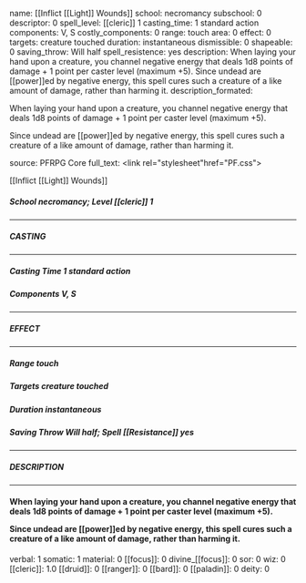 name: [[Inflict [[Light]] Wounds]]
school: necromancy
subschool: 0
descriptor: 0
spell_level: [[cleric]] 1
casting_time: 1 standard action
components: V, S
costly_components: 0
range: touch
area: 0
effect: 0
targets: creature touched
duration: instantaneous
dismissible: 0
shapeable: 0
saving_throw: Will half
spell_resistence: yes
description: When laying your hand upon a creature, you channel negative energy that deals 1d8 points of damage + 1 point per caster level (maximum +5).  Since undead are [[power]]ed by negative energy, this spell cures such a creature of a like amount of damage, rather than harming it.
description_formated: <p>When laying your hand upon a creature, you channel negative energy that deals 1d8 points of damage + 1 point per caster level (maximum +5).</p><p>Since undead are [[power]]ed by negative energy, this spell cures such a creature of a like amount of damage, rather than harming it.</p>
source: PFRPG Core
full_text: <link rel="stylesheet"href="PF.css"><div class="heading"><p class="alignleft">[[Inflict [[Light]] Wounds]]</p><div style="clear: both;"></div></div><div><h5><b>School </b>necromancy; <b>Level </b>[[cleric]] 1</h5></div><hr/><div><h5><b>CASTING</b></h5></div><hr/><div><h5><b>Casting Time </b>1 standard action</h5><h5><b>Components </b>V, S</h5></div><hr/><div><h5><b>EFFECT</b></h5></div><hr/><div><h5><b>Range </b>touch</h5><h5><b>Targets </b>creature touched</h5><h5><b>Duration </b>instantaneous</h5><h5><b>Saving Throw </b>Will half; <b>Spell [[Resistance]] </b>yes</h5></div><hr/><div><h5><b>DESCRIPTION</b></h5></div><hr/><div><h4><p>When laying your hand upon a creature, you channel negative energy that deals 1d8 points of damage + 1 point per caster level (maximum +5).</p><p>Since undead are [[power]]ed by negative energy, this spell cures such a creature of a like amount of damage, rather than harming it.</p></h4></div>
verbal: 1
somatic: 1
material: 0
[[focus]]: 0
divine_[[focus]]: 0
sor: 0
wiz: 0
[[cleric]]: 1.0
[[druid]]: 0
[[ranger]]: 0
[[bard]]: 0
[[paladin]]: 0
deity: 0
